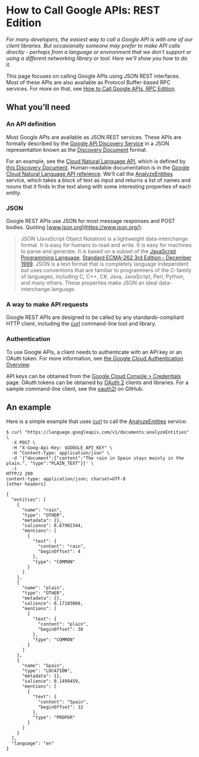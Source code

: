 # How to Call Google APIs: REST Edition

_For many developers, the easiest way to call a Google API is with one of our
client libraries. But occasionally someone may prefer to make API calls
directly - perhaps from a language or environment that we don’t support or using
a different networking library or tool. Here we’ll show you how to do it._

This page focuses on calling Google APIs using JSON REST interfaces. Most of
these APIs are also available as Protocol Buffer-based RPC services. For more on
that, see [How to Call Google APIs, RPC Edition](/HowToRPC).

## What you’ll need

### An API definition

Most Google APIs are available as JSON REST services. These APIs are formally
described by the
[Google API Discovery Service](https://developers.google.com/discovery/) in a
JSON representation known as the
[Discovery Document](https://developers.google.com/discovery/v1/reference/apis)
format.

For an example, see the
[Cloud Natural Language API](https://cloud.google.com/natural-language/), which
is defined by
[this Discovery Document](https://language.googleapis.com/$discovery/rest?version=v1).
Human-readable documentation is in the
[Google Cloud Natural Language API reference](https://cloud.google.com/natural-language/docs/reference/rest/).
We’ll call the
[AnalyzeEntities](https://cloud.google.com/natural-language/docs/reference/rest/v1/documents/analyzeEntities)
service, which takes a block of text as input and returns a list of names and
nouns that it finds in the text along with some interesting properties of each
entity.

### JSON

Google REST APIs use JSON for most message responses and POST bodies. Quoting
[www.json.org](https://www.json.org/):

> JSON (JavaScript Object Notation) is a lightweight data-interchange format. It
> is easy for humans to read and write. It is easy for machines to parse and
> generate. It is based on a subset of the
> [JavaScript Programming Language](http://crockford.com/javascript/),
> [Standard ECMA-262 3rd Edition - December 1999](http://www.ecma-international.org/publications/files/ECMA-ST/Ecma-262.pdf).
> JSON is a text format that is completely language independent but uses
> conventions that are familiar to programmers of the C-family of languages,
> including C, C++, C#, Java, JavaScript, Perl, Python, and many others. These
> properties make JSON an ideal data-interchange language.

### A way to make API requests

Google REST APIs are designed to be called by any standards-compliant HTTP
client, including the [curl](https://curl.haxx.se/) command-line tool and
library.

### Authentication

To use Google APIs, a client needs to authenticate with an API key or an OAuth
token. For more information, see
[the Google Cloud Authentication Overview](https://cloud.google.com/docs/authentication/).

API keys can be obtained from the
[Google Cloud Console > Credentials](http://console.cloud.google.com/apis/credentials)
page. OAuth tokens can be obtained by [OAuth 2](https://oauth.net/2/) clients
and libraries. For a sample command-line client, see the
[oauth2l](https://github.com/google/oauth2l) on GitHub.

## An example

Here is a simple example that uses [curl](https://curl.haxx.se/) to call the
[AnalyzeEntities](https://cloud.google.com/natural-language/docs/reference/rest/v1/documents/analyzeEntities)
service:

```
$ curl "https://language.googleapis.com/v1/documents:analyzeEntities" \
  -X POST \
  -H "X-Goog-Api-Key: $GOOGLE_API_KEY" \
  -H "Content-Type: application/json" \
  -d '{"document":{"content":"The rain in Spain stays mainly in the plain.", "type":"PLAIN_TEXT"}}' \
  -i
HTTP/2 200
content-type: application/json; charset=UTF-8
[other headers]

{
  "entities": [
    {
      "name": "rain",
      "type": "OTHER",
      "metadata": {},
      "salience": 0.67902344,
      "mentions": [
        {
          "text": {
            "content": "rain",
            "beginOffset": 4
          },
          "type": "COMMON"
        }
      ]
    },
    {
      "name": "plain",
      "type": "OTHER",
      "metadata": {},
      "salience": 0.17103066,
      "mentions": [
        {
          "text": {
            "content": "plain",
            "beginOffset": 38
          },
          "type": "COMMON"
        }
      ]
    },
    {
      "name": "Spain",
      "type": "LOCATION",
      "metadata": {},
      "salience": 0.1499459,
      "mentions": [
        {
          "text": {
            "content": "Spain",
            "beginOffset": 12
          },
          "type": "PROPER"
        }
      ]
    }
  ],
  "language": "en"
}
```
